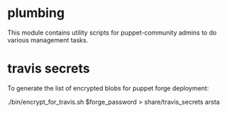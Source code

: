 # plumbing

This module contains utility scripts for puppet-community admins to
do various management tasks.



# travis secrets

To generate the list of encrypted blobs for puppet forge deployment:

./bin/encrypt_for_travis.sh $forge_password > share/travis_secrets
arsta
